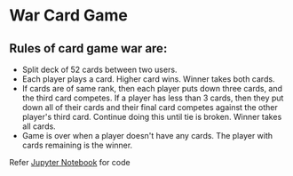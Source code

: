 # War Card Game
## Rules of card game war are:
* Split deck of 52 cards between two users.
* Each player plays a card. Higher card wins. Winner takes both cards.
* If cards are of same rank, then each player puts down three cards, and the third card competes. If a player has less than 3 cards, then they put down all of their cards and their final card competes against the other player's third card. Continue doing this until tie is broken. Winner takes all cards.
* Game is over when a player doesn't have any cards. The player with cards remaining is the winner.

Refer [Jupyter Notebook](https://github.com/Menaga1422/War-card-game-in-python/blob/main/WAR_card%20game.ipynb "Jupyter Notebook") for code
